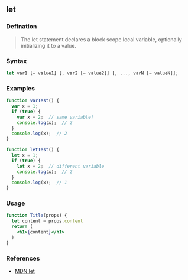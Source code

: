 ## let

### Defination

> The let statement declares a block scope local variable, optionally initializing it to a value.

### Syntax

```js
let var1 [= value1] [, var2 [= value2]] [, ..., varN [= valueN]];
```

### Examples

```js
function varTest() {
  var x = 1;
  if (true) {
    var x = 2;  // same variable!
    console.log(x);  // 2
  }
  console.log(x);  // 2
}

function letTest() {
  let x = 1;
  if (true) {
    let x = 2;  // different variable
    console.log(x);  // 2
  }
  console.log(x);  // 1
}
```

### Usage

```jsx
function Title(props) {
  let content = props.content
  return (
    <h1>{content}</h1>
  )
}
```

### References

* [MDN let](https://developer.mozilla.org/en-US/docs/Web/JavaScript/Reference/Statements/let)